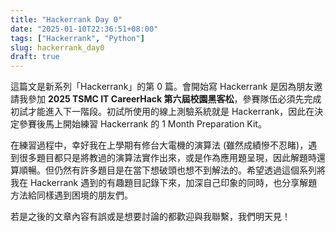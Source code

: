 ```yaml
---
title: "Hackerrank Day 0"
date: "2025-01-10T22:36:51+08:00"
tags: ["Hackerrank", "Python"]
slug: hackerrank_day0
draft: true
---
```


這篇文是新系列「Hackerrank」的第 0 篇。會開始寫 Hackerrank 是因為朋友邀請我參加 **2025 TSMC IT CareerHack 第六屆校園黑客松**，參賽隊伍必須先完成初試才能進入下一階段。初試所使用的線上測驗系統就是 Hackerrank，因此在決定參賽後馬上開始練習 Hackerrank 的 1 Month Preparation Kit。

在練習過程中，幸好我在上學期有修台大電機的演算法 (雖然成績慘不忍睹)，遇到很多題目都只是將教過的演算法實作出來，或是作為應用題呈現，因此解題時還算順暢。但仍然有許多題目是在當下想破頭也想不到解法的。希望透過這個系列將我在 Hackerrank 遇到的有趣題目記錄下來，加深自己印象的同時，也分享解題方法給同樣遇到困境的朋友們。

若是之後的文章內容有誤或是想要討論的都歡迎與我聯繫，我們明天見！
